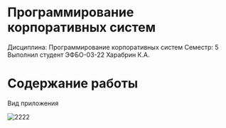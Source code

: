 # Программирование корпоративных систем
Дисциплина: Программирование корпоративных систем
Семестр: 5
Выполнил студент ЭФБО-03-22 Харабрин К.А.

# Содержание работы

Вид приложения

![2222](https://github.com/user-attachments/assets/a991c384-3098-4357-8876-c2747cfb9d01)
